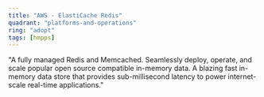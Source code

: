 ```yaml
---
title: "AWS - ElastiCache Redis"
quadrant: "platforms-and-operations"
ring: "adopt"
tags: [hmpps]
---
```


"A fully managed Redis and Memcached. Seamlessly deploy, operate, and scale popular open source compatible in-memory data.  A blazing fast in-memory data store that provides sub-millisecond latency to power internet-scale real-time applications."
